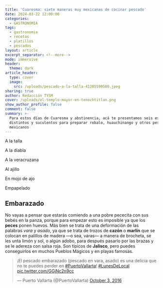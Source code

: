 ```yaml
---
title: 'Cuaresma: siete maneras muy mexicanas de cocinar pescado'
date: 2024-03-22 12:00:00
categories:
  - GASTRONOMIA
tags:
  - gastronomia
  - recetas
  - platillos
  - pescados
layout: article
excerpt_separator: <!--more-->
mode: immersive
header:
  theme: dark
article_header:
  type: cover
  image:
    src: /uploads/pescado-a-la-talla-41205590500.jpeg
sharing: true
author: Redacción TYSM
cover: /uploads/el-templo-mayor-en-tenochtitlan.png
show_author_profile: false
comment: false
summary: >-
  Para estos días de Cuaresma y abstinencia, acá te presentamos seis estilos
  distintos y suculentos para preparar robalo, huauchinango y otros pescados
  mexicanos
---
```

A la talla

A la diabla

A la veracruzana

Al ajillo

En mojo de ajo

Empapelado

## Embarazado

No vayas a pensar que estarás comiendo a una pobre pececita con sus bebés en la panza, porque para empezar esto es imposible ya que los **peces** ponen huevos. Más bien se trata de una deformación de las palabras&nbsp;*vara* y *asado*, ya que se trata de trozos de **cazón** o **marlín** que se colocan en palillos de madera —o sea, varas— a manera de brocheta, se les unta limón y sol, o algún adobo, para después pasarlo por las brazas y se le adereza con salsa roja. Son típicos de **Jalisco**, pero puedes conseguirlos en muchos Pueblos Mágicos y en playas famosas.

<blockquote class="twitter-tweet"><p lang="es" dir="ltr">¡El pescado embarazado (pescado en vara, asado) es una delicia que no te puedes perder en <a href="https://twitter.com/hashtag/PuertoVallarta?src=hash&amp;ref_src=twsrc%5Etfw">#PuertoVallarta</a>! <a href="https://twitter.com/hashtag/LunesDeLocal?src=hash&amp;ref_src=twsrc%5Etfw">#LunesDeLocal</a> <a href="https://t.co/GGjNc2n9cc">pic.twitter.com/GGjNc2n9cc</a></p>&mdash; Puerto Vallarta (@PuertoVallarta) <a href="https://twitter.com/PuertoVallarta/status/783048995052683265?ref_src=twsrc%5Etfw">October 3, 2016</a></blockquote> <script async src="https://platform.twitter.com/widgets.js" charset="utf-8"></script>